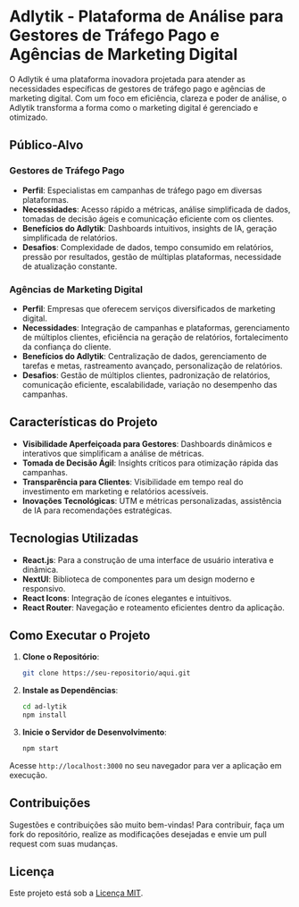 # Adlytik - Plataforma de Análise para Gestores de Tráfego Pago e Agências de Marketing Digital

O Adlytik é uma plataforma inovadora projetada para atender as necessidades específicas de gestores de tráfego pago e agências de marketing digital. Com um foco em eficiência, clareza e poder de análise, o Adlytik transforma a forma como o marketing digital é gerenciado e otimizado.

## Público-Alvo

### Gestores de Tráfego Pago

- **Perfil**: Especialistas em campanhas de tráfego pago em diversas plataformas.
- **Necessidades**: Acesso rápido a métricas, análise simplificada de dados, tomadas de decisão ágeis e comunicação eficiente com os clientes.
- **Benefícios do Adlytik**: Dashboards intuitivos, insights de IA, geração simplificada de relatórios.
- **Desafios**: Complexidade de dados, tempo consumido em relatórios, pressão por resultados, gestão de múltiplas plataformas, necessidade de atualização constante.

### Agências de Marketing Digital

- **Perfil**: Empresas que oferecem serviços diversificados de marketing digital.
- **Necessidades**: Integração de campanhas e plataformas, gerenciamento de múltiplos clientes, eficiência na geração de relatórios, fortalecimento da confiança do cliente.
- **Benefícios do Adlytik**: Centralização de dados, gerenciamento de tarefas e metas, rastreamento avançado, personalização de relatórios.
- **Desafios**: Gestão de múltiplos clientes, padronização de relatórios, comunicação eficiente, escalabilidade, variação no desempenho das campanhas.

## Características do Projeto

- **Visibilidade Aperfeiçoada para Gestores**: Dashboards dinâmicos e interativos que simplificam a análise de métricas.
- **Tomada de Decisão Ágil**: Insights críticos para otimização rápida das campanhas.
- **Transparência para Clientes**: Visibilidade em tempo real do investimento em marketing e relatórios acessíveis.
- **Inovações Tecnológicas**: UTM e métricas personalizadas, assistência de IA para recomendações estratégicas.

## Tecnologias Utilizadas

- **React.js**: Para a construção de uma interface de usuário interativa e dinâmica.
- **NextUI**: Biblioteca de componentes para um design moderno e responsivo.
- **React Icons**: Integração de ícones elegantes e intuitivos.
- **React Router**: Navegação e roteamento eficientes dentro da aplicação.

## Como Executar o Projeto

1. **Clone o Repositório**:

    ```bash
    git clone https://seu-repositorio/aqui.git
    ```

2. **Instale as Dependências**:

    ```bash
    cd ad-lytik
    npm install
    ```

3. **Inicie o Servidor de Desenvolvimento**:

    ```bash
    npm start
    ```

Acesse `http://localhost:3000` no seu navegador para ver a aplicação em execução.

## Contribuições

Sugestões e contribuições são muito bem-vindas! Para contribuir, faça um fork do repositório, realize as modificações desejadas e envie um pull request com suas mudanças.

## Licença

Este projeto está sob a [Licença MIT](LINK_PARA_LICENÇA).
